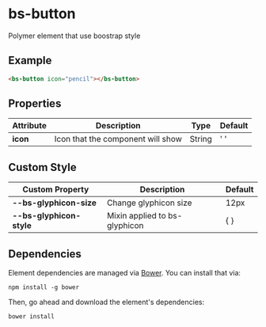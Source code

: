 # bs-button
Polymer element that use boostrap style

## Example

```html
<bs-button icon="pencil"></bs-button>
```

## Properties

| Attribute | Description                       | Type   | Default |
|-----------|-----------------------------------|--------|---------|
| __icon__    | Icon that the component will show | String | ' '      |

## Custom Style

| Custom Property               | Description                          | Default |
|-------------------------------|--------------------------------------|---------|
| __--bs-glyphicon-size__  | Change glyphicon size                | 12px    |
| __--bs-glyphicon-style__ | Mixin applied to bs-glyphicon | { }      |

## Dependencies

Element dependencies are managed via [Bower](http://bower.io/). You can
install that via:

    npm install -g bower

Then, go ahead and download the element's dependencies:

    bower install

